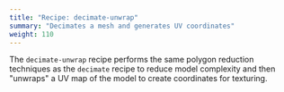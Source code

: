 ```yaml
---
title: "Recipe: decimate-unwrap"
summary: "Decimates a mesh and generates UV coordinates"
weight: 110
---
```


The `decimate-unwrap` recipe performs the same polygon reduction techniques as the `decimate` recipe to reduce model complexity and then "unwraps" a UV map of the model to create coordinates for texturing. 